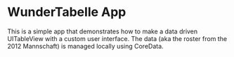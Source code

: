 WunderTabelle App
=================

This is a simple app that demonstrates how to make a data driven UITableView with a custom user interface.  The data (aka the roster from the 2012 Mannschaft) is managed locally using CoreData.
